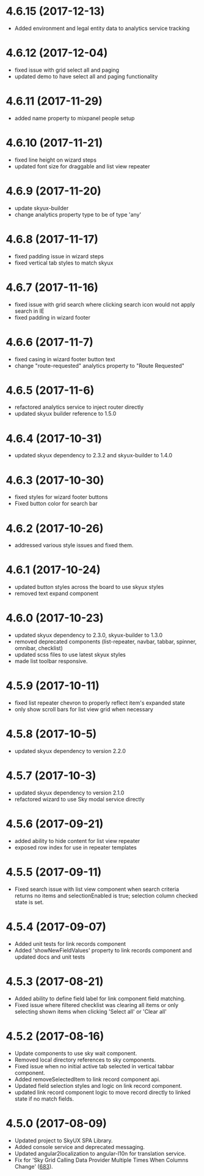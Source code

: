 # 4.6.15 (2017-12-13)

- Added environment and legal entity data to analytics service tracking

# 4.6.12 (2017-12-04)

- fixed issue with grid select all and paging
- updated demo to have select all and paging functionality

# 4.6.11 (2017-11-29)

- added name property to mixpanel people setup

# 4.6.10 (2017-11-21)

- fixed line height on wizard steps
- updated font size for draggable and list view repeater

# 4.6.9 (2017-11-20)

- update skyux-builder
- change analytics property type to be of type 'any'

# 4.6.8 (2017-11-17)

- fixed padding issue in wizard steps
- fixed vertical tab styles to match skyux

# 4.6.7 (2017-11-16)

- fixed issue with grid search where clicking search icon would not apply search in IE
- fixed padding in wizard footer

# 4.6.6 (2017-11-7)

- fixed casing in wizard footer button text
- change "route-requested" analytics property to "Route Requested"

# 4.6.5 (2017-11-6)

- refactored analytics service to inject router directly
- updated skyux builder reference to 1.5.0

# 4.6.4 (2017-10-31)

- updated skyux dependency to 2.3.2 and skyux-builder to 1.4.0

# 4.6.3 (2017-10-30)

- fixed styles for wizard footer buttons
- Fixed button color for search bar

# 4.6.2 (2017-10-26)

- addressed various style issues and fixed them.

# 4.6.1 (2017-10-24)

- updated button styles across the board to use skyux styles
- removed text expand component

# 4.6.0 (2017-10-23)

- updated skyux dependency to 2.3.0, skyux-builder to 1.3.0
- removed deprecated components (list-repeater, navbar, tabbar, spinner, omnibar, checklist)
- updated scss files to use latest skyux styles
- made list toolbar responsive.

# 4.5.9 (2017-10-11)

- fixed list repeater chevron to properly reflect item's expanded state
- only show scroll bars for list view grid when necessary

# 4.5.8 (2017-10-5)

- updated skyux dependency to version 2.2.0

# 4.5.7 (2017-10-3)

- updated skyux dependency to version 2.1.0
- refactored wizard to use Sky modal service directly

# 4.5.6 (2017-09-21)

- added ability to hide content for list view repeater
- exposed row index for use in repeater templates

# 4.5.5 (2017-09-11)

- Fixed search issue with list view component when search criteria returns no items
and selectionEnabled is true; selection column checked state is set.

# 4.5.4 (2017-09-07)

- Added unit tests for link records component
- Added 'showNewFieldValues' property to link records component and updated docs and unit tests

# 4.5.3 (2017-08-21)

- Added ability to define field label for link component field matching.
- Fixed issue where filtered checklist was clearing all items or only selecting shown items when clicking 'Select all' or 'Clear all'

# 4.5.2 (2017-08-16)

- Update components to use sky wait component.
- Removed local directory references to sky components.
- Fixed issue when no initial active tab selected in vertical tabbar component.
- Added removeSelectedItem to link record component api.
- Updated field selection styles and logic on link record component.
- updated link record component logic to move record directly to linked state if no match fields.

# 4.5.0 (2017-08-09)

- Updated project to SkyUX SPA Library.
- Added console service and deprecated messaging.
- Updated angular2localization to angular-l10n for translation service.
- Fix for 'Sky Grid Calling Data Provider Multiple Times When Columns Change' ([683](https://github.com/blackbaud/skyux2/issues/683)).
